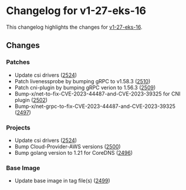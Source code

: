 # Changelog for v1-27-eks-16

This changelog highlights the changes for [v1-27-eks-16](https://github.com/aws/eks-distro/tree/v1-27-eks-16).

## Changes

### Patches
* Update csi drivers ([2524](https://github.com/aws/eks-distro/pull/2524))
* Patch livenessprobe by bumping gRPC to v1.58.3 ([2510](https://github.com/aws/eks-distro/pull/2510))
* Patch cni-plugin by bumping gRPC verion to 1.56.3 ([2509](https://github.com/aws/eks-distro/pull/2509))
* Bump-x/net-to-fix-CVE-2023-44487-and-CVE-2023-39325 for CNI plugin ([2502](https://github.com/aws/eks-distro/pull/2502))
* Bump-x/net-grpc-to-fix-CVE-2023-44487-and-CVE-2023-39325 ([2497](https://github.com/aws/eks-distro/pull/2497))

### Projects
* Update csi drivers ([2524](https://github.com/aws/eks-distro/pull/2524))
* Bump Cloud-Provider-AWS versions ([2500](https://github.com/aws/eks-distro/pull/2500))
* Bump golang version to 1.21  for CoreDNS ([2496](https://github.com/aws/eks-distro/pull/2496))

### Base Image
* Update base image in tag file(s) ([2499](https://github.com/aws/eks-distro/pull/2499))

